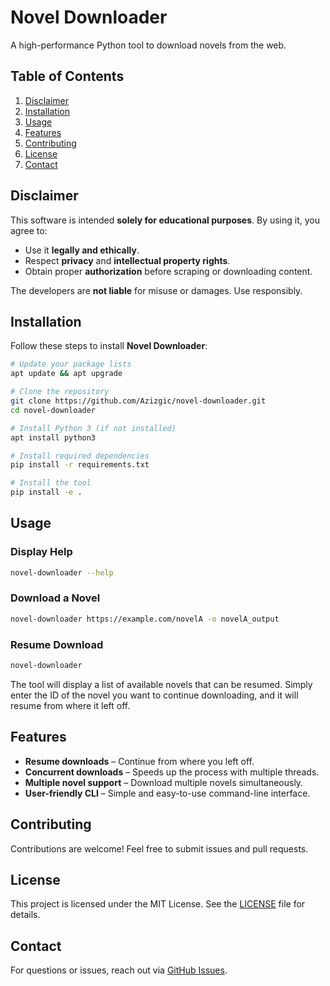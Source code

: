 # Novel Downloader  

A high-performance Python tool to download novels from the web.  

## Table of Contents  
1. [Disclaimer](#disclaimer)  
2. [Installation](#installation)  
3. [Usage](#usage)  
4. [Features](#features)  
5. [Contributing](#contributing)  
6. [License](#license)  
7. [Contact](#contact)  

## Disclaimer  

This software is intended **solely for educational purposes**. By using it, you agree to:  

- Use it **legally and ethically**.  
- Respect **privacy** and **intellectual property rights**.  
- Obtain proper **authorization** before scraping or downloading content.  

The developers are **not liable** for misuse or damages. Use responsibly.  

## Installation  

Follow these steps to install **Novel Downloader**:  

```sh  
# Update your package lists  
apt update && apt upgrade  

# Clone the repository  
git clone https://github.com/Azizgic/novel-downloader.git  
cd novel-downloader  

# Install Python 3 (if not installed)  
apt install python3  

# Install required dependencies  
pip install -r requirements.txt  

# Install the tool  
pip install -e .  
```  

## Usage  

### Display Help  
```sh  
novel-downloader --help  
```  

### Download a Novel  
```sh  
novel-downloader https://example.com/novelA -o novelA_output  
```

### Resume Download
```sh
novel-downloader
```
The tool will display a list of available novels that can be resumed. Simply enter the ID of the novel you want to continue downloading, and it will resume from where it left off.

## Features  

- **Resume downloads** – Continue from where you left off.  
- **Concurrent downloads** – Speeds up the process with multiple threads.  
- **Multiple novel support** – Download multiple novels simultaneously.  
- **User-friendly CLI** – Simple and easy-to-use command-line interface.  

## Contributing  

Contributions are welcome! Feel free to submit issues and pull requests.  

## License  

This project is licensed under the MIT License. See the [LICENSE](LICENSE) file for details.  

## Contact  

For questions or issues, reach out via [GitHub Issues](https://github.com/Azizgic/novel-downloader/issues).  
